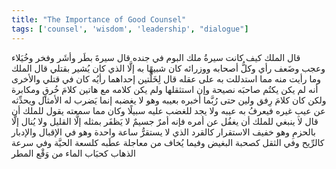 ```yaml
---
title: "The Importance of Good Counsel"
tags: ['counsel', 'wisdom', 'leadership', "dialogue"]
---
```


 قال الملك كيف كانت سيرةُ ملك البوم في جنده
قال سيرةَ بطَر وأشَر وفخر وخُيَلاء وعجب وضَعف رأي وكلُّ أصحابه ووزرائه كان شبيهًا به إلَّا الذي كان يُشير بقتلي
قال الملك وما رأيت منه مما استدللت به على عقله
قال لِخَلَّتين إحداهما رأيُه  كان  في قتلي والأخرى أنه لم يكن يكتُم صاحبَه نصيحة وإن استثقلها ولم يكن كلامه مع هاتين كلامَ خُرقٍ ومكابرة ولكن كان كلامَ رِفق ولين حتى رُبَّما أخبره بعيبه وهو لا يغضبه إنما يَضرب له الأمثال ويحدِّثه عن عيبِ غيره فيعرفُ به عيبه ولا يجد للغضب عليه سبيلًا وكان مما سمعته يقول للملك أن قال لا ينبغي للملك أن يغفُل عن أمره فإنه أمرٌ جسيمٌ لا يَظفَر بمثله إلَّا القليل ولا يُنال إلَّا بالحزمِ وهو خفيف الاستقرار كالقرد الذي لا يستقرُّ ساعة واحدة وهو في الإقبال والإدبار كالرِّيح وفي الثقل كصحبة البغيض وفيما يُخاف من معاجلة عطَبه كلسعة الحيَّة وفي سرعة الذهاب كحبَاب الماء من وَقْع المطر
